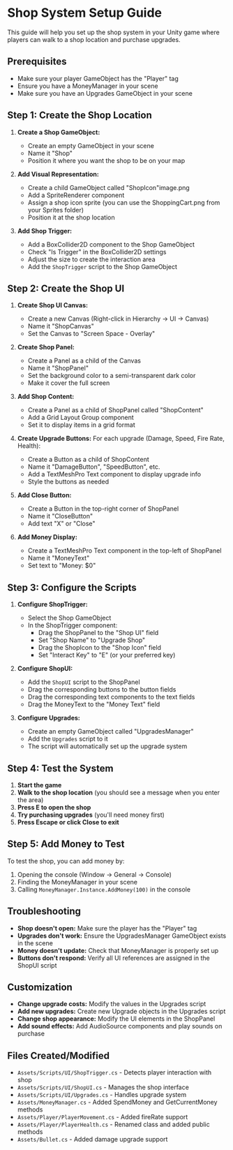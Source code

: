 # Shop System Setup Guide

This guide will help you set up the shop system in your Unity game where players can walk to a shop location and purchase upgrades.

## Prerequisites
- Make sure your player GameObject has the "Player" tag
- Ensure you have a MoneyManager in your scene
- Make sure you have an Upgrades GameObject in your scene

## Step 1: Create the Shop Location

1. **Create a Shop GameObject:**
   - Create an empty GameObject in your scene
   - Name it "Shop"
   - Position it where you want the shop to be on your map

2. **Add Visual Representation:**
   - Create a child GameObject called "ShopIcon"image.png
   - Add a SpriteRenderer component
   - Assign a shop icon sprite (you can use the ShoppingCart.png from your Sprites folder)
   - Position it at the shop location

3. **Add Shop Trigger:**
   - Add a BoxCollider2D component to the Shop GameObject
   - Check "Is Trigger" in the BoxCollider2D settings
   - Adjust the size to create the interaction area
   - Add the `ShopTrigger` script to the Shop GameObject

## Step 2: Create the Shop UI

1. **Create Shop UI Canvas:**
   - Create a new Canvas (Right-click in Hierarchy → UI → Canvas)
   - Name it "ShopCanvas"
   - Set the Canvas to "Screen Space - Overlay"

2. **Create Shop Panel:**
   - Create a Panel as a child of the Canvas
   - Name it "ShopPanel"
   - Set the background color to a semi-transparent dark color
   - Make it cover the full screen

3. **Add Shop Content:**
   - Create a Panel as a child of ShopPanel called "ShopContent"
   - Add a Grid Layout Group component
   - Set it to display items in a grid format

4. **Create Upgrade Buttons:**
   For each upgrade (Damage, Speed, Fire Rate, Health):
   - Create a Button as a child of ShopContent
   - Name it "DamageButton", "SpeedButton", etc.
   - Add a TextMeshPro Text component to display upgrade info
   - Style the buttons as needed

5. **Add Close Button:**
   - Create a Button in the top-right corner of ShopPanel
   - Name it "CloseButton"
   - Add text "X" or "Close"

6. **Add Money Display:**
   - Create a TextMeshPro Text component in the top-left of ShopPanel
   - Name it "MoneyText"
   - Set text to "Money: $0"

## Step 3: Configure the Scripts

1. **Configure ShopTrigger:**
   - Select the Shop GameObject
   - In the ShopTrigger component:
     - Drag the ShopPanel to the "Shop UI" field
     - Set "Shop Name" to "Upgrade Shop"
     - Drag the ShopIcon to the "Shop Icon" field
     - Set "Interact Key" to "E" (or your preferred key)

2. **Configure ShopUI:**
   - Add the `ShopUI` script to the ShopPanel
   - Drag the corresponding buttons to the button fields
   - Drag the corresponding text components to the text fields
   - Drag the MoneyText to the "Money Text" field

3. **Configure Upgrades:**
   - Create an empty GameObject called "UpgradesManager"
   - Add the `Upgrades` script to it
   - The script will automatically set up the upgrade system

## Step 4: Test the System

1. **Start the game**
2. **Walk to the shop location** (you should see a message when you enter the area)
3. **Press E to open the shop**
4. **Try purchasing upgrades** (you'll need money first)
5. **Press Escape or click Close to exit**

## Step 5: Add Money to Test

To test the shop, you can add money by:
1. Opening the console (Window → General → Console)
2. Finding the MoneyManager in your scene
3. Calling `MoneyManager.Instance.AddMoney(100)` in the console

## Troubleshooting

- **Shop doesn't open:** Make sure the player has the "Player" tag
- **Upgrades don't work:** Ensure the UpgradesManager GameObject exists in the scene
- **Money doesn't update:** Check that MoneyManager is properly set up
- **Buttons don't respond:** Verify all UI references are assigned in the ShopUI script

## Customization

- **Change upgrade costs:** Modify the values in the Upgrades script
- **Add new upgrades:** Create new Upgrade objects in the Upgrades script
- **Change shop appearance:** Modify the UI elements in the ShopPanel
- **Add sound effects:** Add AudioSource components and play sounds on purchase

## Files Created/Modified

- `Assets/Scripts/UI/ShopTrigger.cs` - Detects player interaction with shop
- `Assets/Scripts/UI/ShopUI.cs` - Manages the shop interface
- `Assets/Scripts/UI/Upgrades.cs` - Handles upgrade system
- `Assets/MoneyManager.cs` - Added SpendMoney and GetCurrentMoney methods
- `Assets/Player/PlayerMovement.cs` - Added fireRate support
- `Assets/Player/PlayerHealth.cs` - Renamed class and added public methods
- `Assets/Bullet.cs` - Added damage upgrade support 